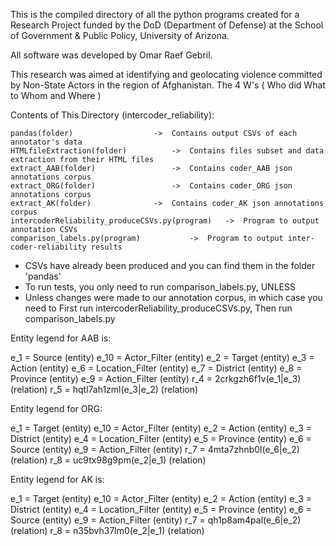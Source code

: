 This is the compiled directory of all the python programs created for a Research Project funded by the DoD (Department of Defense) at the School of Government & Public Policy, University of Arizona. 

All software was developed by Omar Raef Gebril.

This research was aimed at identifying and geolocating violence committed by Non-State Actors in the region of Afghanistan.
The 4 W's ( Who did What to Whom and Where )



Contents of This Directory (intercoder_reliability):

	pandas(folder) 					-> 	Contains output CSVs of each annotator's data
	HTMLfileExtraction(folder) 			-> 	Contains files subset and data extraction from their HTML files
	extract_AAB(folder) 				-> 	Contains coder_AAB json annotations corpus
	extract_ORG(folder) 				-> 	Contains coder_ORG json annotations corpus
	extract_AK(folder) 				-> 	Contains coder_AK json annotations corpus
	intercoderReliability_produceCSVs.py(program)	-> 	Program to output annotation CSVs
	comparison_labels.py(program) 			-> 	Program to output inter-coder-reliability results

* CSVs have already been produced and you can find them in the folder 'pandas'
* To run tests, you only need to run comparison_labels.py, UNLESS
* Unless changes were made to our annotation corpus, in which case you need to
	First run intercoderReliability_produceCSVs.py,
	Then run comparison_labels.py


Entity legend for AAB is:

e_1 = Source (entity)
e_10 = Actor_Filter (entity)
e_2 = Target (entity)
e_3 = Action (entity)
e_6 = Location_Filter (entity)
e_7 = District (entity)
e_8 = Province (entity)
e_9 = Action_Filter (entity)
r_4 = 2crkgzh6f1v(e_1|e_3) (relation)
r_5 = hqtl7ah1zml(e_3|e_2) (relation)

Entity legend for ORG:

e_1 = Target (entity)
e_10 = Actor_Filter (entity)
e_2 = Action (entity)
e_3 = District (entity)
e_4 = Location_Filter (entity)
e_5 = Province (entity)
e_6 = Source (entity)
e_9 = Action_Filter (entity)
r_7 = 4mta7zhnb0l(e_6|e_2) (relation)
r_8 = uc9tx98g9pm(e_2|e_1) (relation)

Entity legend for AK is:

e_1 = Target (entity)
e_10 = Actor_Filter (entity)
e_2 = Action (entity)
e_3 = District (entity)
e_4 = Location_Filter (entity)
e_5 = Province (entity)
e_6 = Source (entity)
e_9 = Action_Filter (entity)
r_7 = qh1p8am4pal(e_6|e_2) (relation)
r_8 = n35bvh37lm0(e_2|e_1) (relation)